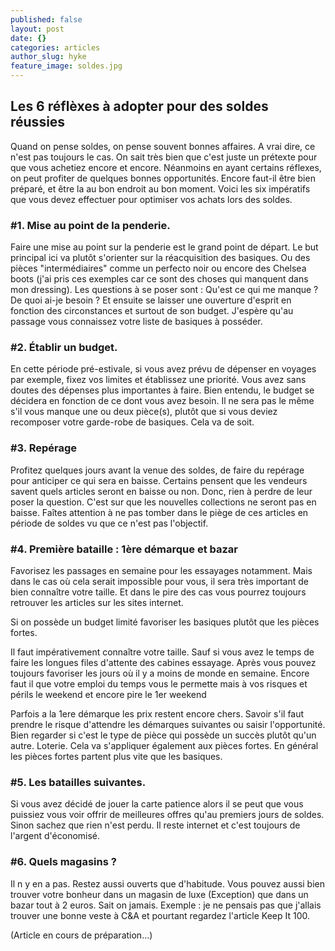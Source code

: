 ```yaml
---
published: false
layout: post
date: {}
categories: articles
author_slug: hyke
feature_image: soldes.jpg
---
```

## Les 6 réflèxes à adopter pour des soldes réussies

Quand on pense soldes, on pense souvent bonnes affaires. A vrai dire, ce n'est pas toujours le cas. On sait très bien que c'est juste un prétexte pour que vous achetiez encore et encore. Néanmoins en ayant certains réflexes, on peut profiter de quelques bonnes opportunités. Encore faut-il être bien préparé, et être la au bon endroit au bon moment.
Voici les six impératifs que vous devez effectuer pour optimiser vos achats lors des soldes.

### #1. Mise au point de la penderie.

Faire une mise au point sur la penderie est le grand point de départ. Le but principal ici va plutôt s'orienter sur la réacquisition des basiques. Ou des pièces "intermédiaires" comme un perfecto noir ou encore des Chelsea boots (j'ai pris ces exemples car ce sont des choses qui manquent dans mon dressing).
Les questions à se poser sont :
Qu'est ce qui me manque ? De quoi ai-je besoin ? Et ensuite se laisser une ouverture d'esprit en fonction des circonstances et surtout de son budget. J'espère qu'au passage vous connaissez votre liste de basiques à posséder.

### #2. Établir un budget.

En cette période pré-estivale, si vous avez prévu de dépenser en voyages par exemple, fixez vos limites et établissez une priorité. Vous avez sans doutes des dépenses plus importantes à faire.
Bien entendu, le budget se décidera en fonction de ce dont vous avez besoin. Il ne sera pas le même s'il vous manque une ou deux pièce(s), plutôt que si vous deviez recomposer votre garde-robe de basiques. Cela va de soit.

### #3. Repérage 

Profitez quelques jours avant la venue des soldes, de faire du repérage pour anticiper ce qui sera en baisse. Certains pensent que les vendeurs savent quels articles seront en baisse ou non. Donc, rien à perdre de leur poser la question.
C'est sur que les nouvelles collections ne seront pas en baisse.
Faîtes attention à ne pas tomber dans le piège de ces articles en période de soldes vu que ce n'est pas l'objectif.

### #4. Première bataille : 1ère démarque et bazar

Favorisez les passages en semaine pour les essayages notamment. Mais dans le cas où cela serait impossible pour vous, il sera très important de bien connaître votre taille. Et dans le pire des cas vous pourrez toujours retrouver les articles sur les sites internet.

Si on possède un budget limité favoriser les basiques plutôt que les pièces fortes. 

Il faut impérativement connaître votre taille. Sauf si vous avez le temps de faire les longues files d'attente des cabines essayage. Après vous pouvez toujours favoriser les jours où il y a moins de monde en semaine. Encore faut il que votre emploi du temps vous le permette mais à vos risques et périls le weekend et encore pire le 1er weekend

Parfois a la 1ere démarque les prix restent encore chers. Savoir s'il faut prendre le risque d'attendre les démarques suivantes ou saisir l'opportunité. Bien regarder si c'est le type de pièce qui possède un succès plutôt qu'un autre. Loterie. Cela va s'appliquer également aux pièces fortes. En général les pièces fortes partent plus vite que les basiques.

### #5. Les batailles suivantes.

Si vous avez décidé de jouer la carte patience alors il se peut que vous puissiez vous voir offrir de meilleures offres qu'au premiers jours de soldes. Sinon sachez que rien n'est perdu. Il reste internet et c'est toujours de l'argent d'économisé.

### #6. Quels magasins ?

Il n y en a pas. Restez aussi ouverts que d'habitude. Vous pouvez aussi bien trouver votre bonheur dans un magasin de luxe (Exception) que dans un bazar tout à 2 euros. Sait on jamais.
Exemple : je ne pensais pas que j'allais trouver une bonne veste à C&A et pourtant regardez l'article Keep It 100.

(Article en cours de préparation...)
